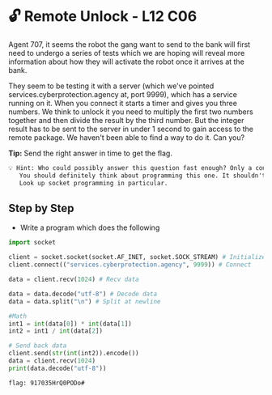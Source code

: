 # 🔓 Remote Unlock - L12 C06

Agent 707, it seems the robot the gang want to send to the bank will first need to undergo a series of tests which we are hoping will reveal more information about how they will activate the robot once it arrives at the bank.

They seem to be testing it with a server (which we've pointed services.cyberprotection.agency at, port 9999), which has a service running on it. When you connect it starts a timer and gives you three numbers. We think to unlock it you need to multiply the first two numbers together and then divide the result by the third number. But the integer result has to be sent to the server in under 1 second to gain access to the remote package. We haven't been able to find a way to do it. Can you?

**Tip:** Send the right answer in time to get the flag.

```txt
💡 Hint: Who could possibly answer this question fast enough? Only a computer, probably.
   You should definitely think about programming this one. It shouldn't be too many lines of code in Python.
   Look up socket programming in particular.
```

## Step by Step

- Write a program which does the following

```python
import socket

client = socket.socket(socket.AF_INET, socket.SOCK_STREAM) # Initialize client
client.connect(("services.cyberprotection.agency", 9999)) # Connect

data = client.recv(1024) # Recv data

data = data.decode("utf-8") # Decode data
data = data.split("\n") # Split at newline

#Math
int1 = int(data[0]) * int(data[1])
int2 = int1 / int(data[2])

# Send back data
client.send(str(int(int2)).encode())
data = client.recv(1024)
print(data.decode("utf-8"))
```

`flag: 917035HrQ0PODo#`
